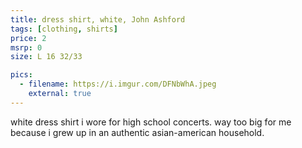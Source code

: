 ```yaml
---
title: dress shirt, white, John Ashford
tags: [clothing, shirts]
price: 2
msrp: 0
size: L 16 32/33

pics:
  - filename: https://i.imgur.com/DFNbWhA.jpeg
    external: true
---
```


white dress shirt i wore for high school concerts.  way too big for me because
i grew up in an authentic asian-american household.
